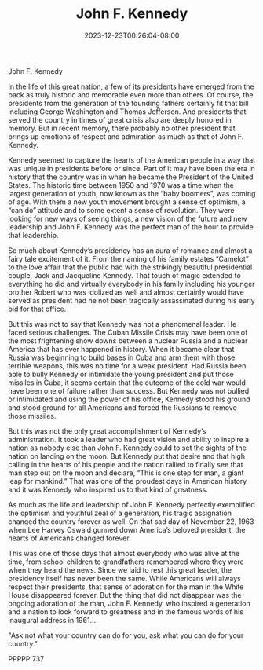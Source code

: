 ﻿---
title: "John F. Kennedy"
date: 2023-12-23T00:26:04-08:00
description: "TXT Tips for Web Success"
featured_image: "/images/TXT.jpg"
tags: ["TXT"]
---

John F. Kennedy

In the life of this great nation, a few of its presidents have emerged from the pack as truly historic and memorable even more than others.  Of course, the presidents from the generation of the founding fathers certainly fit that bill including George Washington and Thomas Jefferson.  And presidents that served the country in times of great crisis also are deeply honored in memory.  But in recent memory, there probably no other president that brings up emotions of respect and admiration as much as that of John F. Kennedy.

Kennedy seemed to capture the hearts of the American people in a way that was unique in presidents before or since.  Part of it may have been the era in history that the country was in when he became the President of the United States.  The historic time between 1950 and 1970 was a time when the largest generation of youth, now known as the “baby boomers”, was coming of age.  With them a new youth movement brought a sense of optimism, a “can do” attitude and to some extent a sense of revolution.  They were looking for new ways of seeing things, a new vision of the future and new leadership and John F. Kennedy was the perfect man of the hour to provide that leadership.

So much about Kennedy’s presidency has an aura of romance and almost a fairy tale excitement of it.  From the naming of his family estates “Camelot” to the love affair that the public had with the strikingly beautiful presidential couple, Jack and Jacqueline Kennedy.  That touch of magic extended to everything he did and virtually everybody in his family including his younger brother Robert who was idolized as well and almost certainly would have served as president had he not been tragically assassinated during his early bid for that office.

But this was not to say that Kennedy was not a phenomenal leader.  He faced serious challenges.  The Cuban Missile Crisis may have been one of the most frightening show downs between a nuclear Russia and a nuclear America that has ever happened in history.  When it became clear that Russia was beginning to build bases in Cuba and arm them with those terrible weapons, this was no time for a weak president.  Had Russia been able to bully Kennedy or intimidate the young president and put those missiles in Cuba, it seems certain that the outcome of the cold war would have been one of failure rather than success.  But Kennedy was not bullied or intimidated and using the power of his office, Kennedy stood his ground and stood ground for all Americans and forced the Russians to remove those missiles.  

But this was not the only great accomplishment of Kennedy’s administration.  It took a leader who had great vision and ability to inspire a nation as nobody else than John F. Kennedy could to set the sights of the nation on landing on the moon.  But Kennedy put that desire and that high calling in the hearts of his people and the nation rallied to finally see that man step out on the moon and declare, “This is one step for man, a giant leap for mankind.”  That was one of the proudest days in American history and it was Kennedy who inspired us to that kind of greatness.

As much as the life and leadership of John F. Kennedy perfectly exemplified the optimism and youthful zeal of a generation, his tragic assignation changed the country forever as well.  On that sad day of November 22, 1963 when Lee Harvey Oswald gunned down America’s beloved president, the hearts of Americans changed forever.

This was one of those days that almost everybody who was alive at the time, from school children to grandfathers remembered where they were when they heard the news.  Since we laid to rest this great leader, the presidency itself has never been the same.  While Americans will always respect their presidents, that sense of adoration for the man in the White House disappeared forever.  But the thing that did not disappear was the ongoing adoration of the man, John F. Kennedy, who inspired a generation and a nation to look forward to greatness and in the famous words of his inaugural address in 1961…

"Ask not what your country can do for you, ask what you can do for your country."

PPPPP 737


